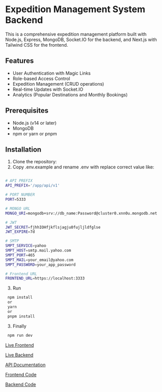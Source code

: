 # Expedition Management System Backend

This is a comprehensive expedition management platform built with Node.js, Express, MongoDB, Socket.IO for the backend, and Next.js with Tailwind CSS for the frontend.

## Features

- User Authentication with Magic Links
- Role-based Access Control
- Expedition Management (CRUD operations)
- Real-time Updates with Socket.IO
- Analytics (Popular Destinations and Monthly Bookings)

## Prerequisites

- Node.js (v14 or later)
- MongoDB
- npm or yarn or pnpm

## Installation

1. Clone the repository:
2. Copy .env.example and rename .env with replace correct value like:

```bash

# API PREFIX
API_PREFIX='/app/api/v1'

# PORT NUMBER
PORT=5333

# MONGO URL
MONGO_URI=mongodb+srv://db_name:Password@cluster0.xnn0u.mongodb.net

# JWT
JWT_SECRET=fjhhIOHfjkflsjagju0fujljldfglse
JWT_EXPIRE=7d

# SMTP
SMPT_SERVICE=yahoo
SMPT_HOST=smtp.mail.yahoo.com
SMPT_PORT=465
SMPT_MAIL=your_email@yahoo.com
SMPT_PASSWORD=your_app_password

# Frontend URL
FRONTEND_URL=https://localhost:3333

```

3. Run

```bash
 npm install
 or
 yarn
 or
 pnpm install
```

3. Finally

```bash
 npm run dev
```

[Live Frontend](https://expedition-frontend.vercel.app/)

[Live Backend](https://expedition-backend.vercel.app/)

[API Documentation](https://documenter.getpostman.com/view/25680118/2sAYQgi9Gs)

[Frontend Code](https://github.com/hasan-mia/expedition-client)

[Backend Code](https://github.com/hasan-mia/expedition-server)

